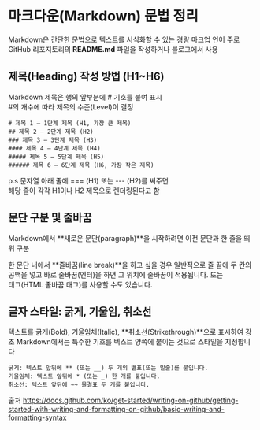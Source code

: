 # 마크다운(Markdown) 문법 정리

Markdown은 간단한 문법으로 텍스트를 서식화할 수 있는 경량 마크업 언어
주로 GitHub 리포지토리의 **README.md** 파일을 작성하거나 블로그에서 사용

## 제목(Heading) 작성 방법 (H1~H6)

Markdown 제목은 행의 앞부분에 # 기호를 붙여 표시  
#의 개수에 따라 제목의 수준(Level)이 결정

```
# 제목 1 – 1단계 제목 (H1, 가장 큰 제목)
## 제목 2 – 2단계 제목 (H2)
### 제목 3 – 3단계 제목 (H3)
#### 제목 4 – 4단계 제목 (H4)
##### 제목 5 – 5단계 제목 (H5)
###### 제목 6 – 6단계 제목 (H6, 가장 작은 제목)
```

p.s
문자열 아래 줄에 === (H1) 또는 --- (H2)를 써주면  
해당 줄이 각각 H1이나 H2 제목으로 렌더링된다고 함

## 문단 구분 및 줄바꿈

Markdown에서 **새로운 문단(paragraph)**을 시작하려면 이전 문단과 한 줄을 띄워 구분

한 문단 내에서 **줄바꿈(line break)**을 하고 싶을 경우 일반적으로 줄 끝에 두 칸의 공백을 넣고 바로 줄바꿈(엔터)을 하면 그 위치에 줄바꿈이 적용됩니다.
또는 <br> 태그(HTML 줄바꿈 태그)를 사용할 수도 있습니다.

## 글자 스타일: 굵게, 기울임, 취소선

텍스트를 굵게(Bold), 기울임체(Italic), **취소선(Strikethrough)**으로 표시하여 강조
Markdown에서는 특수한 기호를 텍스트 양쪽에 붙이는 것으로 스타일을 지정합니다

```
굵게: 텍스트 앞뒤에 ** (또는 __) 두 개의 별표(또는 밑줄)를 붙입니다.
기울임체: 텍스트 앞뒤에 * (또는 _) 한 개를 붙입니다.
취소선: 텍스트 앞뒤에 ~~ 물결표 두 개를 붙입니다.
```

출처
https://docs.github.com/ko/get-started/writing-on-github/getting-started-with-writing-and-formatting-on-github/basic-writing-and-formatting-syntax
